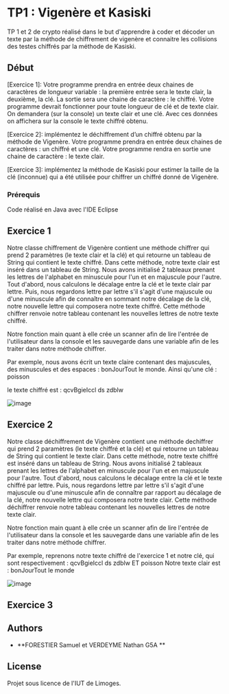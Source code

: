 # TP1 : Vigenère et Kasiski
TP 1 et 2 de crypto réalisé dans le but d'apprendre à coder et décoder un texte par la méthode de chiffrement de vigenère et connaitre les collisions des testes chiffrés par la méthode de Kasiski.

## Début

[Exercice 1]: Votre programme prendra en entrée deux chaines de caractères de longueur variable : la première entrée sera le texte clair, la deuxième, la clé. La sortie sera une chaine de caractère : le chiffré.
Votre programme devrait fonctionner pour toute longueur de clé et de texte clair.
On demandera (sur la console) un texte clair et une clé. Avec ces données on affichera sur la console le texte chiffré obtenu.

[Exercice 2]: implémentez le déchiffrement d’un chiffré obtenu par la méthode de Vigenère. Votre programme prendra en entrée deux chaines de caractères : un chiffré et une clé. Votre programme rendra en sortie une chaine de caractère : le texte clair.

[Exercice 3]: implémentez la méthode de Kasiski pour estimer la taille de la clé (inconnue) qui a été utilisée pour chiffrer un chiffré donné de Vigenère.

### Prérequis

Code réalisé en Java avec l'IDE Eclipse

## Exercice 1

Notre classe chiffrement de Vigenère contient une méthode chiffrer qui prend 2 paramètres (le texte clair et la clé) et qui retourne un tableau de String qui contient le texte chiffré. Dans cette méthode, notre texte clair est inséré dans un tableau de String. Nous avons initialisé 2 tableaux prenant les lettres de l'alphabet en minuscule pour l'un et en majuscule pour l'autre. Tout d'abord, nous calculons le décalage entre la clé et le texte clair par lettre. Puis, nous regardons lettre par lettre s'il s'agit d'une majuscule ou d'une minuscule afin de connaître en sommant notre décalage de la clé, notre nouvelle lettre qui composera notre texte chiffré. Cette méthode chiffrer renvoie notre tableau contenant les nouvelles lettres de notre texte chiffré. 

Notre fonction main quant à elle crée un scanner afin de lire l'entrée de l'utilisateur dans la console et les sauvegarde dans une variable afin de les traiter dans notre méthode chiffrer.

Par exemple, nous avons écrit un texte claire contenant des majuscules, des minuscules et des espaces : bonJourTout le monde.
Ainsi qu'une clé : poisson 

le texte chiffré est : qcvBgieIccl ds zdblw

![image](https://user-images.githubusercontent.com/63807458/153675794-dfc00e58-40ec-4a8a-9223-a10d73441cbf.png)


## Exercice 2

Notre classe déchiffrement de Vigenère contient une méthode dechiffrer qui prend 2 paramètres (le texte chiffré et la clé) et qui retourne un tableau de String qui contient le texte clair. Dans cette méthode, notre texte chiffré est inséré dans un tableau de String. Nous avons initialisé 2 tableaux prenant les lettres de l'alphabet en minuscule pour l'un et en majuscule pour l'autre. Tout d'abord, nous calculons le décalage entre la clé et le texte chiffré par lettre. Puis, nous regardons lettre par lettre s'il s'agit d'une majuscule ou d'une minuscule afin de connaître par rapport au décalage de la clé, notre nouvelle lettre qui composera notre texte clair. Cette méthode déchiffrer renvoie notre tableau contenant les nouvelles lettres de notre texte clair. 

Notre fonction main quant à elle crée un scanner afin de lire l'entrée de l'utilisateur dans la console et les sauvegarde dans une variable afin de les traiter dans notre méthode chiffrer.

Par exemple, reprenons notre texte chiffré de l'exercice 1 et notre clé, qui sont respectivement : qcvBgieIccl ds zdblw ET poisson
Notre texte clair est : bonJourTout le monde

![image](https://user-images.githubusercontent.com/63807458/153676748-cf3ea8d2-9d01-41f8-8e48-7579f8587a8a.png)


## Exercice 3




## Authors

* **FORESTIER Samuel et VERDEYME Nathan G5A ** 

## License

Projet sous licence de l'IUT de Limoges. 
